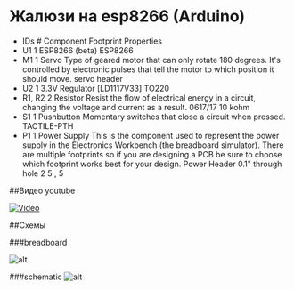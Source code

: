 # Жалюзи на esp8266 (Arduino)

- IDs 	# 	Component 	Footprint 	Properties
- U1 	1 	ESP8266 (beta) 	ESP8266
- M1 	1 	Servo Type of geared motor that can only rotate 180 degrees. It's controlled by electronic pulses that tell the motor to which position it should move. 	servo header
- U2 	1 	3.3V Regulator [LD1117V33] 	TO220
- R1, R2 	2 	Resistor Resist the flow of electrical energy in a circuit, changing the voltage and current as a result. 	0617/17 	10 kohm
- S1 	1 	Pushbutton Momentary switches that close a circuit when pressed. 	TACTILE-PTH
- P1 	1 	Power Supply This is the component used to represent the power supply in the Electronics Workbench (the breadboard simulator). There are multiple footprints so if you are designing a PCB be sure to choose which footprint works best for your design. 	Power Header 0.1" through hole 2 	5 , 5

##Видео youtube

[![Video](https://raw.githubusercontent.com/tretyakovsa/jaluzi/master/tutorial/screen.png)](https://www.youtube.com/watch?v=LZI4Yu47LZI)

##Схемы

###breadboard

![alt](https://raw.githubusercontent.com/tretyakovsa/jaluzi/master/tutorial/breadboard.gif)

###schematic
![alt](https://raw.githubusercontent.com/tretyakovsa/jaluzi/master/tutorial/schematic.png)